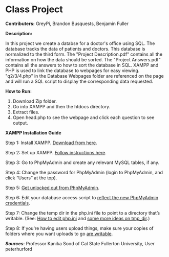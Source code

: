 # Class Project

**Contributers:**
  GreyPi,
  Brandon Busquests,
  Benjamin Fuller
  
**Description:**

  In this project we create a databse for a doctor's office using SQL. The database tracks the data of patients and doctors. This 
  database is normalized to the third form. The "Project Description.pdf" contains all the information on how the data should be
  sorted. The "Project Answers.pdf" contains all the answers to how to sort the database in SQL. XAMPP and PHP is used to link the
  database to webpages for easy viewing. "q2/3/4.php" in the Database Webpages folder are referenced on the page and will run a 
  SQL script to display the corresponding data requested.
  
**How to Run:**
  1. Download Zip folder.
  2. Go into XAMPP and then the htdocs directory.
  3. Extract files.
  4. Open head.php to see the webpage and click each question to see output.
  
**XAMPP Installation Guide**

  Step 1: Install XAMPP.  [Download from here](https://www.apachefriends.org/index.html).

  Step 2: Set up XAMPP.  [Follow instructions here](http://sustainablewebdesign.com/book/resources/xampp/).

  Step 3: Go to PhpMyAdmin and create any relevant MySQL tables, if any.

  Step 4: Change the password for PhpMyAdmin (login to PhpMyAdmin, and click “Users” at the top).

  Step 5: [Get unlocked out from PhpMyAdmin](http://stackoverflow.com/questions/18807100/locked-out-of-phpmyadmin-with-xampp).

  Step 6: Edit your database access script to [reflect the new PhpMyAdmin credentials](https://community.apachefriends.org/f/viewtopic.php?f=7&t=47691).

  Step 7: Change the temp dir in the php.ini file to point to a directory that’s writable.  (See: [How to edit php.ini](http://stackoverflow.com/questions/6185319/how-do-i-edit-php-ini-file-in-xampp-server) and [some more ideas on tmp_dir](http://stackoverflow.com/questions/6034048/php-ini-setting-upload-tmp-dir).)

  Step 8: If you're having users upload things, make sure your copies of folders where you want uploads to go [are writable](http://stackoverflow.com/questions/1070216/how-do-i-make-directory-writable).

***Sources***: Professor Kanika Sood of Cal State Fullerton University, User peterhurford
